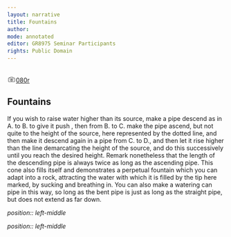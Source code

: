 ```yaml
---
layout: narrative
title: Fountains
author:
mode: annotated
editor: GR8975 Seminar Participants
rights: Public Domain
---
```


 <br/><a href="http://gallica.bnf.fr/ark:/12148/btv1b10500001g/f165.item"><img src="../assets/photo-icon.png" alt="folio images" style="display:inline-block; margin-bottom:-3px;">080r</a><br/> 
## Fountains

  
If you wish to raise water higher than its source, make a pipe descend as in A. to B. to give it push , then from B. to C. make the pipe ascend, but not quite to the height of the source, here represented by the dotted line, and then make it descend again in a pipe from C. to D., and then let it rise higher than the line demarcating the height of the source, and do this successively until you reach the desired height. Remark nonetheless that the length of the descending pipe is always twice as long as the ascending pipe. This cone also fills itself and demonstrates a perpetual fountain which you can adapt into a rock, attracting the water with which it is filled by the tip here marked, by sucking and breathing in. You can also make a watering can pipe in this way, so long as the bent pipe is just as long as the straight pipe, but does not extend as far down.
 
*position:: left-middle*

  
 
*position:: left-middle*

  
 